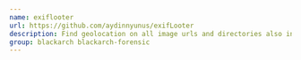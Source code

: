 ```yaml
---
name: exiflooter
url: https://github.com/aydinnyunus/exifLooter
description: Find geolocation on all image urls and directories also integrates with OpenStreetMap.
group: blackarch blackarch-forensic
---
```

